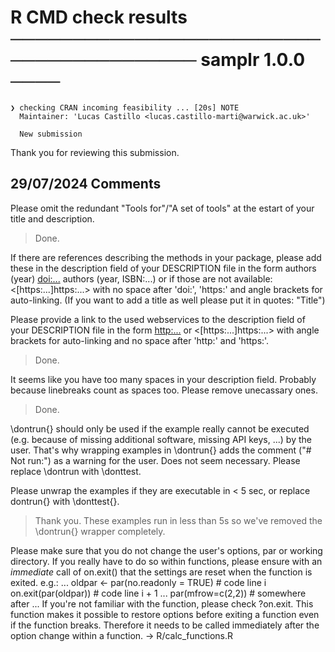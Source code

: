 # R CMD check results ──────────────────────────────────────── samplr 1.0.0 ────
```
❯ checking CRAN incoming feasibility ... [20s] NOTE
  Maintainer: 'Lucas Castillo <lucas.castillo-marti@warwick.ac.uk>'
  
  New submission
```
Thank you for reviewing this submission. 

## 29/07/2024 Comments 
Please omit the redundant "Tools for"/"A set of tools" at the estart of
your title and description.

> Done.

If there are references describing the methods in your package, please
add these in the description field of your DESCRIPTION file in the form
authors (year) <doi:...>
authors (year, ISBN:...)
or if those are not available: <[https:...]https:...>
with no space after 'doi:', 'https:' and angle brackets for
auto-linking. (If you want to add a title as well please put it in
quotes: "Title")

Please provide a link to the used webservices to the description field
of your DESCRIPTION file in the form
<http:...> or <[https:...]https:...>
with angle brackets for auto-linking and no space after 'http:' and
'https:'.

> Done. 

It seems like you have too many spaces in your description field.
Probably because linebreaks count as spaces too.
Please remove unecassary ones.

> Done. 

\dontrun{} should only be used if the example really cannot be executed
(e.g. because of missing additional software, missing API keys, ...) by
the user. That's why wrapping examples in \dontrun{} adds the comment
("# Not run:") as a warning for the user. Does not seem necessary.
Please replace \dontrun with \donttest.

Please unwrap the examples if they are executable in < 5 sec, or replace
dontrun{} with \donttest{}.

> Thank you. These examples run in less than 5s so we've removed the \dontrun{} wrapper completely. 

Please make sure that you do not change the user's options, par or
working directory. If you really have to do so within functions, please
ensure with an *immediate* call of on.exit() that the settings are reset
when the function is exited.
e.g.:
...
oldpar <- par(no.readonly = TRUE) # code line i
on.exit(par(oldpar)) # code line i + 1
...
par(mfrow=c(2,2)) # somewhere after
...
If you're not familiar with the function, please check ?on.exit. This
function makes it possible to restore options before exiting a function
even if the function breaks. Therefore it needs to be called immediately
after the option change within a function.
-> R/calc_functions.R